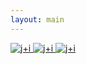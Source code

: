 ```yaml
---
layout: main
---
```

<div class="photo-peopleicecream">
  <a href="/people/j+i/" class="photo-item">
    <img src="/assets/people/j+i (1).jpg" alt="j+i">
    
  </a>
  <a href="/people/j+i/" class="photo-item">
    <img src="/assets/people/j+i (4).jpg" alt="j+i">
    
  </a>
  <a href="/people/j+i/" class="photo-item">
    <img src="/assets/people/j+i (3).jpg" alt="j+i">
    
  </a>
  
  
</div>